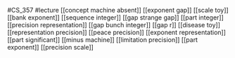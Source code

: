 #CS_357
#lecture
[[concept machine absent]]
[[exponent gap]]
[[scale toy]]
[[bank exponent]]
[[sequence integer]]
[[gap strange gap]]
[[part integer]]
[[precision representation]]
[[gap bunch integer]]
[[gap r]]
[[disease toy]]
[[representation precision]]
[[peace precision]]
[[exponent representation]]
[[part significant]]
[[minus machine]]
[[limitation precision]]
[[part exponent]]
[[precision scale]]
